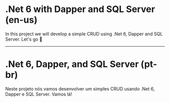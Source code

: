 # .Net 6 with Dapper and SQL Server (en-us)

In this project we will develop a simple CRUD using .Net 6, Dapper and SQL Server. Let's go :rocket:


---
# .Net 6, Dapper, and SQL Server (pt-br)
Neste projeto nós vamos desenvolver um simples CRUD usando .Net 6, Dapper e SQL Server. Vamos lá! 